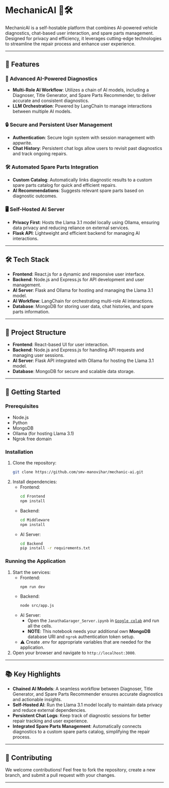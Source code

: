 # MechanicAI 🚗🛠️

MechanicAI is a self-hostable platform that combines AI-powered vehicle diagnostics, chat-based user interaction, and spare parts management. Designed for privacy and efficiency, it leverages cutting-edge technologies to streamline the repair process and enhance user experience.

---

## 🚀 Features

### 🧠 Advanced AI-Powered Diagnostics

- **Multi-Role AI Workflow**: Utilizes a chain of AI models, including a Diagnoser, Title Generator, and Spare Parts Recommender, to deliver accurate and consistent diagnostics.
- **LLM Orchestration**: Powered by LangChain to manage interactions between multiple AI models.

### 🔒 Secure and Persistent User Management

- **Authentication**: Secure login system with session management with appwrite.
- **Chat History**: Persistent chat logs allow users to revisit past diagnostics and track ongoing repairs.

### 🛠️ Automated Spare Parts Integration

- **Custom Catalog**: Automatically links diagnostic results to a custom spare parts catalog for quick and efficient repairs.
- **AI Recommendations**: Suggests relevant spare parts based on diagnostic outcomes.

### 🖥️ Self-Hosted AI Server

- **Privacy First**: Hosts the Llama 3.1 model locally using Ollama, ensuring data privacy and reducing reliance on external services.
- **Flask API**: Lightweight and efficient backend for managing AI interactions.

---

## 🛠️ Tech Stack

- **Frontend**: React.js for a dynamic and responsive user interface.
- **Backend**: Node.js and Express.js for API development and user management.
- **AI Server**: Flask and Ollama for hosting and managing the Llama 3.1 model.
- **AI Workflow**: LangChain for orchestrating multi-role AI interactions.
- **Database**: MongoDB for storing user data, chat histories, and spare parts information.

---

## 📂 Project Structure

- **Frontend**: React-based UI for user interaction.
- **Backend**: Node.js and Express.js for handling API requests and managing user sessions.
- **AI Server**: Flask API integrated with Ollama for hosting the Llama 3.1 model.
- **Database**: MongoDB for secure and scalable data storage.

---

## 📖 Getting Started

### Prerequisites

- Node.js
- Python
- MongoDB
- Ollama (for hosting Llama 3.1)
- Ngrok free domain

### Installation

1. Clone the repository:
   ```bash
   git clone https://github.com/smv-manovihar/mechanic-ai.git
   ```
2. Install dependencies:
   - Frontend:
     ```bash
     cd Frontend
     npm install
     ```
   - Backend:
     ```bash
     cd Middleware
     npm install
     ```
   - AI Server:
     ```bash
     cd Backend
     pip install -r requirements.txt
     ```

### Running the Application

1. Start the services:
   - Frontend:
     ```bash
     npm run dev
     ```
   - Backend:
     ```bash
     node src/app.js
     ```
   - AI Server:
      - Open the `JanathaGarager_Server.ipynb` in  [`Google colab`](https://colab.research.google.com) and run all the cells.
      - **NOTE**: This notebook needs your additional own **MongoDB** database URI and `ngrok` authentication token setup.
   - ⚠️ Create .env for appropriate variables that are needed for the application.
2. Open your browser and navigate to `http://localhost:3000`.

---

## 📚 Key Highlights

- **Chained AI Models**: A seamless workflow between Diagnoser, Title Generator, and Spare Parts Recommender ensures accurate diagnostics and actionable insights.
- **Self-Hosted AI**: Run the Llama 3.1 model locally to maintain data privacy and reduce external dependencies.
- **Persistent Chat Logs**: Keep track of diagnostic sessions for better repair tracking and user experience.
- **Integrated Spare Parts Management**: Automatically connects diagnostics to a custom spare parts catalog, simplifying the repair process.

---

## 🤝 Contributing

We welcome contributions! Feel free to fork the repository, create a new branch, and submit a pull request with your changes.

---
